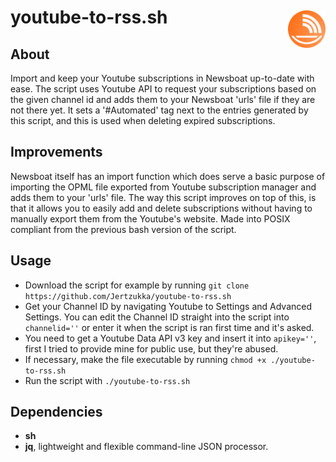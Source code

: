 youtube-to-rss.sh <img src="./newsboat.svg" alt="Newsboat logo" align="right" height="60" width="60" vspace="6"/>
=================

About
-----
Import and keep your Youtube subscriptions in Newsboat up-to-date with ease.
The script uses Youtube API to request your subscriptions based on the given
channel id and adds them to your Newsboat 'urls' file if they are not there yet.
It sets a '#Automated' tag next to the entries generated by this script, and
this is used when deleting expired subscriptions.

Improvements
------------
Newsboat itself has an import function which does serve a basic purpose of
importing the OPML file exported from Youtube subscription manager and adds
them to your 'urls' file. The way this script improves on top of this, is that 
it allows you to easily add and delete subscriptions without having to manually 
export them from the Youtube's website. Made into POSIX compliant from the
previous bash version of the script.

Usage
-----
+ Download the script for example by running `git clone https://github.com/Jertzukka/youtube-to-rss.sh`
+ Get your Channel ID by navigating Youtube to Settings and Advanced Settings. 
You can edit the Channel ID straight into the script into `channelid=''` or 
enter it when the script is ran first time and it's asked.
+ You need to get a Youtube Data API v3 key and insert it into `apikey=''`,
first I tried to provide mine for public use, but they're abused.
+ If necessary, make the file executable by running `chmod +x ./youtube-to-rss.sh`
+ Run the script with `./youtube-to-rss.sh`

Dependencies
------------
+ **sh**
+ **jq**, lightweight and flexible command-line JSON processor.
